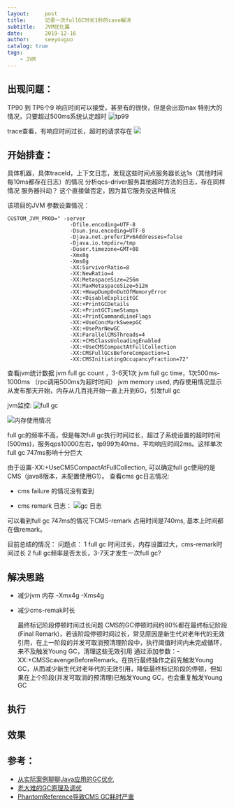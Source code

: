 ```yaml
---
layout:     post
title:      记录一次fullGC时长1秒的case解决
subtitle:   JVM优化篇
date:       2019-12-16
author:     seeyouguo
catalog: true
tags:
    - JVM
---
```



## 出现问题：
TP90 到 TP6个9 响应时间可以接受，甚至有的很快，但是会出现max 特别大的情况，只要超过500ms系统认定超时
![tp99](https://i.loli.net/2019/12/17/uWLyqoSjgJPwx3i.png)

trace查看，有响应时间过长，超时的请求存在
![](https://i.loli.net/2019/12/17/j7rIn48BHpaTsYQ.png)

## 开始排查：

具体机器，具体traceId，上下文日志，发现这些时间点服务器长达1s（其他时间每10ms都存在日志）的情况
分析qcs-driver服务其他超时方法的日志，存在同样情况
服务器抖动？ 这个直接做否定，因为其它服务没这种情况


该项目的JVM 参数设置情况：
```
CUSTOM_JVM_PROD=" -server
                    -Dfile.encoding=UTF-8
                    -Dsun.jnu.encoding=UTF-8
                    -Djava.net.preferIPv6Addresses=false
                    -Djava.io.tmpdir=/tmp
                    -Duser.timezone=GMT+08
                    -Xmx8g
                    -Xms8g
                    -XX:SurvivorRatio=8
                    -XX:NewRatio=4
                    -XX:MetaspaceSize=256m
                    -XX:MaxMetaspaceSize=512m
                    -XX:+HeapDumpOnOutOfMemoryError
                    -XX:+DisableExplicitGC
                    -XX:+PrintGCDetails
                    -XX:+PrintGCTimeStamps
                    -XX:+PrintCommandLineFlags
                    -XX:+UseConcMarkSweepGC
                    -XX:+UseParNewGC
                    -XX:ParallelCMSThreads=4
                    -XX:+CMSClassUnloadingEnabled
                    -XX:+UseCMSCompactAtFullCollection
                    -XX:CMSFullGCsBeforeCompaction=1
                    -XX:CMSInitiatingOccupancyFraction=72"
```

查看jvm统计数据
jvm full gc count ，3-6天1次
jvm full gc time，1次500ms-1000ms （rpc调用500ms为超时时间）
jvm memory used, 内存使用情况显示从发布那天开始，内存从几百兆开始一直上升到6G，引发full gc

jvm监控:
![full gc](https://i.loli.net/2019/12/17/7RwM6vqaV1i5bnC.png)

![内存使用情况](https://i.loli.net/2019/12/17/5NrDePBLcJiHZYx.png)

full gc的频率不高，但是每次full gc执行时间过长，超过了系统设置的超时时间(500ms)，服务qps10000左右，tp999为40ms，平均响应时间2ms。这样单次full gc 747ms影响十分巨大

由于设置-XX:+UseCMSCompactAtFullCollection, 可以确定full gc使用的是CMS（java8版本，未配置使用G1）。
查看cms gc日志情况:
- cms failure 的情况没有查到

- cms remark 日志：
![gc 日志](https://i.loli.net/2019/12/17/5xyt3X9YgrHGBqR.png)

可以看到full gc 747ms的情况下CMS-remark 占用时间是740ms, 基本上时间都在做remark。

目前总结的情况：
问题点：
1 full gc 时间过长，内存设置过大，cms-remark时间过长
2 full gc频率是否太长，3-7天才发生一次full gc?

## 解决思路
* 减少jvm 内存
    -Xmx4g
    -Xms4g
* 减少cms-remak时长
    
    最终标记阶段停顿时间过长问题
    CMS的GC停顿时间约80%都在最终标记阶段(Final Remark)，若该阶段停顿时间过长，常见原因是新生代对老年代的无效引用，在上一阶段的并发可取消预清理阶段中，执行阈值时间内未完成循环，来不及触发Young GC，清理这些无效引用
    通过添加参数：-XX:+CMSScavengeBeforeRemark。在执行最终操作之前先触发Young GC，从而减少新生代对老年代的无效引用，降低最终标记阶段的停顿，但如果在上个阶段(并发可取消的预清理)已触发Young GC，也会重复触发Young GC

## 执行

## 效果


## 参考：

- [从实际案例聊聊Java应用的GC优化](https://tech.meituan.com/2017/12/29/jvm-optimize.html)
- [老大难的GC原理及调优](https://juejin.im/post/5b6b986c6fb9a04fd1603f4a)
- [PhantomReference导致CMS GC耗时严重](https://www.jianshu.com/p/6d37afd1f072)
